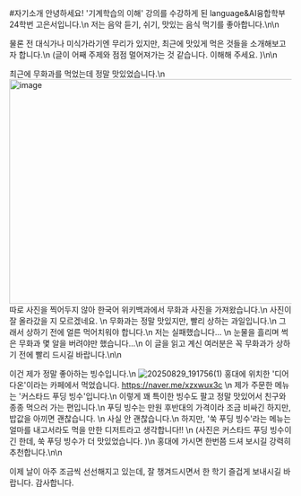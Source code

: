 #자기소개
안녕하세요! '기계학습의 이해' 강의를 수강하게 된 language&AI융합학부 24학번 고은서입니다.\n
저는 음악 듣기, 쉬기, 맛있는 음식 먹기를 좋아합니다.\n\n

물론 전 대식가나 미식가라기엔 무리가 있지만, 최근에 맛있게 먹은 것들을 소개해보고자 합니다.\n
(글이 어째 주제와 점점 멀어져가는 것 같습니다. 이해해 주세요. )\n\n

최근에 무화과를 먹었는데 정말 맛있었습니다.\n
<img width="600" height="400" alt="image" src="https://github.com/user-attachments/assets/3ffdfd52-0c08-4cf9-88e8-f556f711d1f1" />
따로 사진을 찍어두지 않아 한국어 위키백과에서 무화과 사진을 가져왔습니다.\n
사진이 잘 올라갔을 지 모르겠네요. \n
무화과는 정말 맛있지만, 빨리 상하는 과일입니다.\n
그래서 상하기 전에 얼른 먹어치워야 합니다.\n
저는 실패했습니다... \n
눈물을 흘리며 썩은 무화과 몇 알을 버려야만 했습니다...\n
이 글을 읽고 계신 여러분은 꼭 무화과가 상하기 전에 빨리 드시길 바랍니다.\n\n

이건 제가 정말 좋아하는 빙수입니다.\n
![20250829_191756(1)](https://github.com/user-attachments/assets/e0e16529-ca89-4d20-b360-2734aeedfefe)
홍대에 위치한 '디어 다온'이라는 카페에서 먹었습니다. 
https://naver.me/xzxwux3c \n
제가 주문한 메뉴는 '커스타드 푸딩 빙수'입니다.\n
이렇게 꽤 특이한 빙수도 팔고 정말 맛있어서 친구와 종종 먹으러 가는 편입니다.\n
푸딩 빙수는 만원 후반대의 가격이라 조금 비싸긴 하지만, 밥값을 아끼면 괜찮습니다. \n
사실 안 괜찮습니다.\n
하지만, '쑥 푸딩 빙수'라는 메뉴는 얼마를 내고서라도 먹을 만한 디저트라고 생각합니다!! \n
(사진은 커스타드 푸딩 빙수이긴 한데, 쑥 푸딩 빙수가 더 맛있었습니다. )\n
홍대에 가시면 한번쯤 드셔 보시길 강력히 추천합니다.\n\n

이제 날이 아주 조금씩 선선해지고 있는데, 잘 챙겨드시면서 한 학기 즐겁게 보내시길 바랍니다. 감사합니다.
